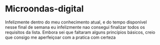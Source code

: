 # Microondas-digital
Infelizmente dentro do meu conhecimento atual, e do tempo disponível nesse final de semana eu infelizmente nao consegui finalizar todos os requisitos da lista.
Embora sei que faltaram alguns princípios básicos, creio que consigo me aperfeiçoar com a pratica com certeza 
